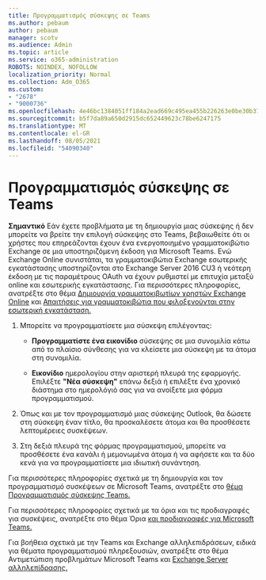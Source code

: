 ```yaml
---
title: Προγραμματισμός σύσκεψης σε Teams
ms.author: pebaum
author: pebaum
manager: scotv
ms.audience: Admin
ms.topic: article
ms.service: o365-administration
ROBOTS: NOINDEX, NOFOLLOW
localization_priority: Normal
ms.collection: Adm_O365
ms.custom:
- "2678"
- "9000736"
ms.openlocfilehash: 4e46bc1384051ff184a2ead669c495ea455b226263e0be30b37a339151d810a4
ms.sourcegitcommit: b5f7da89a650d2915dc652449623c78be6247175
ms.translationtype: MT
ms.contentlocale: el-GR
ms.lasthandoff: 08/05/2021
ms.locfileid: "54090340"
---
```

# <a name="schedule-a-meeting-in-teams"></a>Προγραμματισμός σύσκεψης σε Teams

**Σημαντικό** Εάν έχετε προβλήματα με τη δημιουργία μιας σύσκεψης ή δεν μπορείτε να βρείτε την επιλογή σύσκεψης στο Teams, βεβαιωθείτε ότι οι χρήστες που επηρεάζονται έχουν ένα ενεργοποιημένο γραμματοκιβώτιο Exchange σε μια υποστηριζόμενη έκδοση για Microsoft Teams. Ενώ Exchange Online συνιστάται, τα γραμματοκιβώτια Exchange εσωτερικής εγκατάστασης υποστηρίζονται στο Exchange Server 2016 CU3 ή νεότερη έκδοση με τις παραμέτρους OAuth να έχουν ρυθμιστεί με επιτυχία μεταξύ online και εσωτερικής εγκατάστασης. Για περισσότερες πληροφορίες, ανατρέξτε στο θέμα [Δημιουργία γραμματοκιβωτίων χρηστών Exchange Online](https://docs.microsoft.com/exchange/recipients-in-exchange-online/create-user-mailboxes) και [Απαιτήσεις για γραμματοκιβώτια που φιλοξενούνται στην εσωτερική εγκατάσταση.](https://docs.microsoft.com/microsoftteams/exchange-teams-interact#requirements-for-mailboxes-hosted-on-premises) 

1. Μπορείτε να προγραμματίσετε μια σύσκεψη επιλέγοντας:

    - **Προγραμματίστε ένα εικονίδιο** σύσκεψης σε μια συνομιλία κάτω από το πλαίσιο σύνθεσης για να κλείσετε μια σύσκεψη με τα άτομα στη συνομιλία.

    - **Εικονίδιο** ημερολογίου στην αριστερή πλευρά της εφαρμογής. Επιλέξτε **"Νέα σύσκεψη"** επάνω δεξιά ή επιλέξτε ένα χρονικό διάστημα στο ημερολόγιό σας για να ανοίξετε μια φόρμα προγραμματισμού.

2. Όπως και με τον προγραμματισμό μιας σύσκεψης Outlook, θα δώσετε στη σύσκεψη έναν τίτλο, θα προσκαλέσετε άτομα και θα προσθέσετε λεπτομέρειες συσκέψεων.

3. Στη δεξιά πλευρά της φόρμας προγραμματισμού, μπορείτε να προσθέσετε ένα κανάλι ή μεμονωμένα άτομα ή να αφήσετε και τα δύο κενά για να προγραμματίσετε μια ιδιωτική συνάντηση.

Για περισσότερες πληροφορίες σχετικά με τη δημιουργία και τον προγραμματισμό συσκέψεων σε Microsoft Teams, ανατρέξτε στο [θέμα Προγραμματισμός σύσκεψης Teams.](https://support.office.com/article/Schedule-a-meeting-in-Teams-943507a9-8583-4c58-b5d2-8ec8265e04e5)

Για περισσότερες πληροφορίες σχετικά με τα όρια και τις προδιαγραφές για συσκέψεις, ανατρέξτε στο θέμα Όρια [και προδιαγραφές για Microsoft Teams.](https://docs.microsoft.com/microsoftteams/limits-specifications-teams#meetings-and-calls)

Για βοήθεια σχετικά με την Teams και Exchange αλληλεπιδράσεων, ειδικά για θέματα προγραμματισμού πληρεξουσιών, ανατρέξτε στο θέμα Αντιμετώπιση προβλημάτων Microsoft Teams και [Exchange Server αλληλεπίδρασης.](https://docs.microsoft.com/microsoftteams/troubleshoot/known-issues/teams-exchange-interaction-issue)